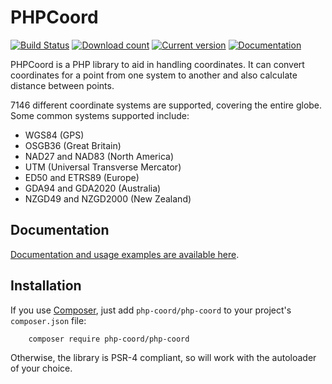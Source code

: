 PHPCoord
========

[![Build Status](https://github.com/dvdoug/PHPCoord/actions/workflows/ci.yml/badge.svg?branch=master)](https://github.com/dvdoug/PHPCoord/actions/workflows/ci.yml)
[![Download count](https://img.shields.io/packagist/dt/php-coord/php-coord.svg)](https://packagist.org/packages/php-coord/php-coord)
[![Current version](https://img.shields.io/packagist/v/php-coord/php-coord.svg)](https://packagist.org/packages/php-coord/php-coord)
[![Documentation](https://readthedocs.org/projects/phpcoord/badge/?version=master)](https://phpcoord.net/en/stable/)

PHPCoord is a PHP library to aid in handling coordinates. It can convert coordinates for a point from one system
to another and also calculate distance between points.

<!-- numOfCRS -->7146 different coordinate systems are supported, covering the entire globe. Some common systems supported include:
 - WGS84 (GPS)
 - OSGB36 (Great Britain)
 - NAD27 and NAD83 (North America)
 - UTM (Universal Transverse Mercator)
 - ED50 and ETRS89 (Europe)
 - GDA94 and GDA2020 (Australia)
 - NZGD49 and NZGD2000 (New Zealand)

Documentation
-------------
[Documentation and usage examples are available here](https://phpcoord.net/en/stable/).

Installation
------------
If you use [Composer](http://getcomposer.org/), just add `php-coord/php-coord` to your project's `composer.json` file:
```
    composer require php-coord/php-coord
```

Otherwise, the library is PSR-4 compliant, so will work with the autoloader of your choice.
